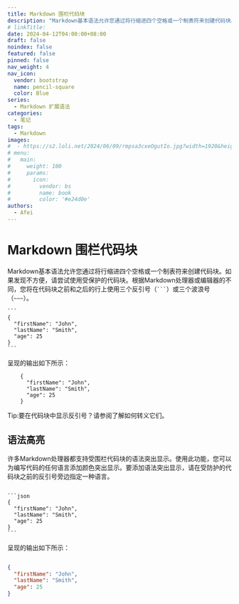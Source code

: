 ```yaml
---
title: Markdown 围栏代码块
description: "Markdown基本语法允许您通过将行缩进四个空格或一个制表符来创建代码块。"
# linkTitle:
date: 2024-04-12T04:00:00+08:00
draft: false
noindex: false
featured: false
pinned: false
nav_weight: 4
nav_icon:
  vendor: bootstrap
  name: pencil-square
  color: Blue
series:
  - Markdown 扩展语法
categories:
  - 笔记
tags:
  - Markdown
images:
#  - https://s2.loli.net/2024/06/09/rmpsa3cxeOgutIo.jpg?width=1920&height=1440
# menu:
#   main:
#     weight: 100
#     params:
#       icon:
#         vendor: bs
#         name: book
#         color: '#e24d0e'
authors:
  - Afei
---
```


# Markdown 围栏代码块
Markdown基本语法允许您通过将行缩进四个空格或一个制表符来创建代码块。如果发现不方便，请尝试使用受保护的代码块。根据Markdown处理器或编辑器的不同，您将在代码块之前和之后的行上使用三个反引号（`` ``` ``）或三个波浪号（` ~~~ `）。

~~~
```
{
  "firstName": "John",
  "lastName": "Smith",
  "age": 25
}
```
~~~

呈现的输出如下所示：

```
	{
	  "firstName": "John",
	  "lastName": "Smith",
	  "age": 25
	}
```

Tip:要在代码块中显示反引号？请参阅了解如何转义它们。
## 语法高亮
许多Markdown处理器都支持受围栏代码块的语法突出显示。使用此功能，您可以为编写代码的任何语言添加颜色突出显示。要添加语法突出显示，请在受防护的代码块之前的反引号旁边指定一种语言。

~~~

```json
{
  "firstName": "John",
  "lastName": "Smith",
  "age": 25
}
```
~~~

呈现的输出如下所示：

```json

{
  "firstName": "John",
  "lastName": "Smith",
  "age": 25
}


```

